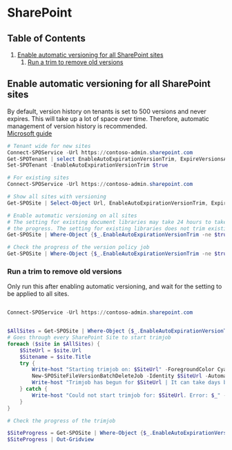 ﻿# SharePoint

## Table of Contents <!-- omit in toc -->

1. [Enable automatic versioning for all SharePoint sites](#enable-automatic-versioning-for-all-sharepoint-sites)
   1. [Run a trim to remove old versions](#run-a-trim-to-remove-old-versions)

## Enable automatic versioning for all SharePoint sites

By default, version history on tenants is set to 500 versions and never expires.
This will take up a lot of space over time. Therefore, automatic management of version history is recommended.  
[Microsoft guide](https://learn.microsoft.com/en-us/sharepoint/site-version-limits#manage-version-history-limits-for-a-site-using-powershell)

```powershell
# Tenant wide for new sites
Connect-SPOService -Url https://contoso-admin.sharepoint.com
Get-SPOTenant | select EnableAutoExpirationVersionTrim, ExpireVersionsAfterDays,MajorVersionLimit
Set-SPOTenant -EnableAutoExpirationVersionTrim $true

# For existing sites
Connect-SPOService -Url https://contoso-admin.sharepoint.com

# Show all sites with versioning
Get-SPOSite | Select-Object Url, EnableAutoExpirationVersionTrim, ExpireVersionsAfterDays, MajorVersionLimit | Out-Gridview

# Enable automatic versioning on all sites
# The setting for existing document libraries may take 24 hours to take effect. Please run Get-SPOSiteVersionPolicyJobProgress to check
# the progress. The setting for existing libraries does not trim existing versions to meet the newly set limits
Get-SPOSite | Where-Object {$_.EnableAutoExpirationVersionTrim -ne $true -and $_.LockState -eq 'Unlock'} | Set-SPOSite -EnableAutoExpirationVersionTrim $true

# Check the progress of the version policy job
Get-SPOSite | Where-Object {$_.EnableAutoExpirationVersionTrim -ne $true -and $_.LockState -eq 'Unlock'} | Get-SPOSiteVersionPolicyJobProgress | Out-Gridview
```

### Run a trim to remove old versions

Only run this after enabling automatic versioning, and wait for the setting to be applied to all sites.

```powershell

Connect-SPOService -Url https://contoso-admin.sharepoint.com


$AllSites = Get-SPOSite | Where-Object {$_.EnableAutoExpirationVersionTrim -eq $true -and $_.LockState -eq 'Unlock'}
# Goes through every SharePoint Site to start trimjob
foreach ($site in $AllSites) {
    $SiteUrl = $site.Url
    $Sitename = $site.Title
    try {
        Write-host "Starting trimjob on: $SiteUrl" -ForegroundColor Cyan
        New-SPOSiteFileVersionBatchDeleteJob -Identity $SiteUrl -Automatic -Confirm:$false
        Write-host "Trimjob has begun for $SiteUrl | It can take days before the trimjob completes" -ForegroundColor Green
    } catch {
        Write-host "Could not start trimjob for: $SiteUrl. Error: $_" -ForegroundColor Red
    }
}

# Check the progress of the trimjob

$SiteProgress = Get-SPOSite | Where-Object {$_.EnableAutoExpirationVersionTrim -eq $true -and $_.LockState -eq 'Unlock'} | Get-SPOSiteFileVersionBatchDeleteJobProgress
$SiteProgress | Out-Gridview
```
